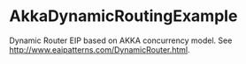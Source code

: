 AkkaDynamicRoutingExample
==========================

Dynamic Router EIP based on AKKA concurrency model. See http://www.eaipatterns.com/DynamicRouter.html. 
